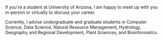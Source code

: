 If you're a student at University of Arizona, I am happy to meet up with you in-person or virtually to discuss your career.

Currently, I advise undergraduate and graduate students in Computer Science, Data Science, Natural Resource Management, Hydrology, Geography and Regional Development, Plant Sciences, and Bioinformatics.
